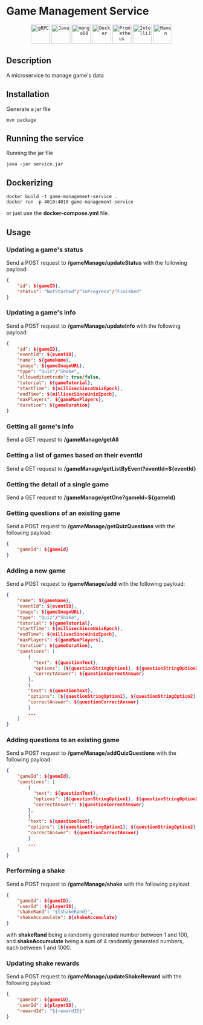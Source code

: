 # Game Management Service

<div align="center">
	<code><img width="50" src="https://user-images.githubusercontent.com/25181517/192107855-e669c777-9172-49c5-b7e0-404e29df0fee.png" alt="gRPC" title="gRPC"/></code>
	<code><img width="50" src="https://user-images.githubusercontent.com/25181517/117201156-9a724800-adec-11eb-9a9d-3cd0f67da4bc.png" alt="Java" title="Java"/></code>
	<code><img width="50" src="https://user-images.githubusercontent.com/25181517/182884177-d48a8579-2cd0-447a-b9a6-ffc7cb02560e.png" alt="mongoDB" title="mongoDB"/></code>
	<code><img width="50" src="https://user-images.githubusercontent.com/25181517/117207330-263ba280-adf4-11eb-9b97-0ac5b40bc3be.png" alt="Docker" title="Docker"/></code>
	<code><img width="50" src="https://user-images.githubusercontent.com/25181517/182534182-c510199a-7a4d-4084-96e3-e3db2251bbce.png" alt="Prometheus" title="Prometheus"/></code>
    <code><img width="50" src="https://user-images.githubusercontent.com/25181517/192108890-200809d1-439c-4e23-90d3-b090cf9a4eea.png" alt="IntelliJ" title="IntelliJ"/></code>
	<code><img width="50" src="https://user-images.githubusercontent.com/25181517/117207242-07d5a700-adf4-11eb-975e-be04e62b984b.png" alt="Maven" title="Maven"/></code>
</div>

## Description
A microservice to manage game's data

## Installation
Generate a jar file
```console
mvn package
```

## Running the service
Running the jar file
```console
java -jar service.jar
```

## Dockerizing
```console
docker build -t game-management-service .
docker run -p 4010:4010 game-management-service
```
or just use the **docker-compose.yml** file.

## Usage
### Updating a game's status
Send a POST request to **/gameManage/updateStatus** with the following payload:
```json
{
    "id": ${gameID},
    "status": "NotStarted"/"InProgress"/"Finished"
}
```
### Updating a game's info
Send a POST request to **/gameManage/updateInfo** with the following payload:
```json
{
    "id": ${gameID},
    "eventId": ${eventID},
    "name": ${gameName},
    "image": ${gameImageURL},
    "type": "Quiz"/"Shake",
    "alloweditemtrade": true/false,
    "tutorial": ${gameTutorial},
    "startTime": ${millisecSinceUnixEpoch},
    "endTime": ${millisecSinceUnixEpoch},
    "maxPlayers": ${gameMaxPlayers},
    "duration": ${gameDuration}
}
```
### Getting all game's info
Send a GET request to **/gameManage/getAll**
### Getting a list of games based on their eventId
Send a GET request to **/gameManage/getListByEvent?eventId=${eventId}**
### Getting the detail of a single game
Send a GET request to **/gameManage/getOne?gameId=${gameId}**
### Getting questions of an existing game
Send a POST request to **/gameManage/getQuizQuestions** with the following payload:
```json
{
    "gameId": ${gameId}
}
```
### Adding a new game
Send a POST request to **/gameManage/add** with the following payload:
```json
{
    "name": ${gameName},
    "eventId": ${eventID},
    "image": ${gameImageURL},
    "type": "Quiz"/"Shake",
    "tutorial": ${gameTutorial},
    "startTime": ${millisecSinceUnixEpoch},
    "endTime": ${millisecSinceUnixEpoch},
    "maxPlayers": ${gameMaxPlayers},
    "duration": ${gameDuration},
    "questions": [
        {
          "text": ${questionText},
          "options": [${questionStringOption1}, ${questionStringOption2}, ...],
          "correctAnswer": ${questionCorrectAnswer}
        },
        {
        "text": ${questionText},
        "options": [${questionStringOption1}, ${questionStringOption2}, ...],
        "correctAnswer": ${questionCorrectAnswer}
        }
        ...
    ]
}
```
### Adding questions to an existing game
Send a POST request to **/gameManage/addQuizQuestions** with the following payload:
```json
{
    "gameId": ${gameId},
    "questions": [
        {
          "text": ${questionText},
          "options": [${questionStringOption1}, ${questionStringOption2}, ...],
          "correctAnswer": ${questionCorrectAnswer}
        },
        {
        "text": ${questionText},
        "options": [${questionStringOption1}, ${questionStringOption2}, ...],
        "correctAnswer": ${questionCorrectAnswer}
        }
        ...
    ]
}
```
### Performing a shake
Send a POST request to **/gameManage/shake** with the following payload:
```json
{
    "gameId": ${gameID},
    "userId": ${playerID},
    "shakeRand": "${shakeRand}",
    "shakeAccumulate": ${shakeAccumulate}
}
```
with **shakeRand** being a randomly generated number between 1 and 100, and **shakeAccumulate** being a sum of 4 randomly generated numbers, each between 1 and 1000.
### Updating shake rewards
Send a POST request to **/gameManage/updateShakeReward** with the following payload:
```json
{
    "gameId": ${gameID},
    "userId": ${playerID},
    "rewardId": "${rewardID}"
}
```